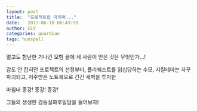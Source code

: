 ```yaml
---
layout: post
title:  "프로젝트를 마치며..."
date:   2017-06-10 08:43:59
author: CLY
categories: guardian
tags: hunspell
---
```


멀고도 험난한 기나긴 모험 끝에 세 사람이 얻은 것은 무엇인가...!

감도 안 잡히던 프로젝트의 선정부터, 풀리퀘스트를 읽십당하는 수모, 지킬테마는 자꾸 파괴되고, 저주받은 노트북으로 긴긴 새벽을 투자한


마침내 종강! 종강! 종강!


그들의 생생한 감동실화후일담을 들어보자!
